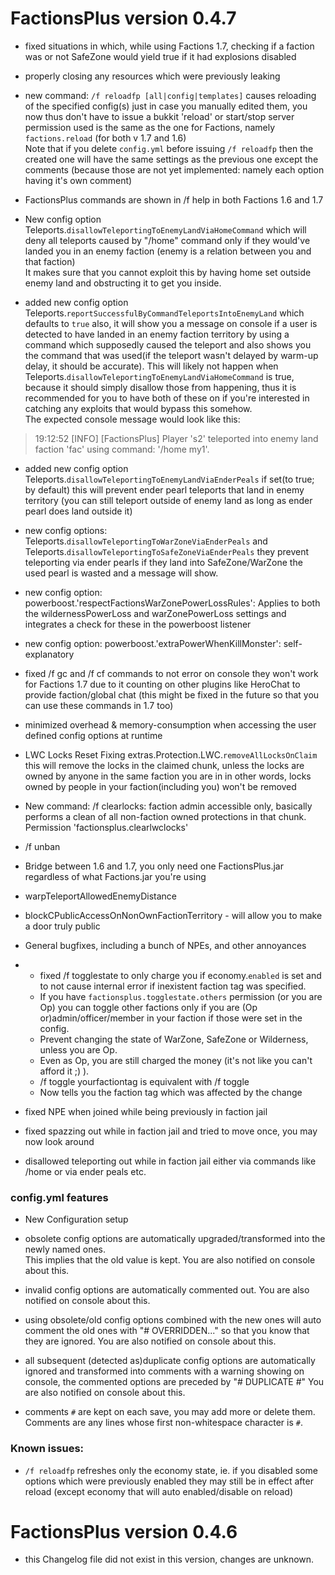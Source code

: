 # FactionsPlus version 0.4.7

* fixed situations in which, while using Factions 1.7, checking if a faction was or not SafeZone would yield true if
it had explosions disabled

* properly closing any resources which were previously leaking

* new command: `/f reloadfp [all|config|templates]` causes reloading of the specified config(s)
just in case you manually edited them, you now thus don't have to issue a bukkit 'reload' or start/stop server
permission used is the same as the one for Factions, namely `factions.reload` (for both v 1.7 and 1.6)  
Note that if you delete `config.yml` before issuing `/f reloadfp` then the created one will have the same settings as
the previous one except the comments (because those are not yet implemented: namely each option having it's own comment)

* FactionsPlus commands are shown in /f help in both Factions 1.6 and 1.7

* New config option Teleports.`disallowTeleportingToEnemyLandViaHomeCommand` which will deny all teleports caused by
"/home" command only if they would've landed you in an enemy faction (enemy is a relation between you and that faction)  
It makes sure that you cannot exploit this by having home set outside enemy land and obstructing it to get you inside.

* added new config option Teleports.`reportSuccessfulByCommandTeleportsIntoEnemyLand` which defaults to `true` also,
it will show you a message on console if a user is detected to have landed in an enemy faction territory by using a
command which supposedly caused the teleport and also shows you the command that was used(if the teleport wasn't delayed by
 warm-up delay, it should be accurate). This will likely not happen when 
 Teleports.`disallowTeleportingToEnemyLandViaHomeCommand` is true, because it should simply disallow those from happening,
thus it is recommended for you to have both of these on if you're interested in catching any exploits that would bypass
this somehow.  
The expected console message would look like this:
> 19:12:52 [INFO] [FactionsPlus] Player 's2' teleported into enemy land faction 'fac' using command: '/home my1'.

* added new config option Teleports.`disallowTeleportingToEnemyLandViaEnderPeals`
if set(to true; by default) this will prevent ender pearl teleports that land in enemy territory
(you can still teleport outside of enemy land as long as ender pearl does land outside it)

* new config options: Teleports.`disallowTeleportingToWarZoneViaEnderPeals` 
  and Teleports.`disallowTeleportingToSafeZoneViaEnderPeals`
  they prevent teleporting via ender pearls if they land into SafeZone/WarZone
  the used pearl is wasted and a message will show.

* new config option: powerboost.'respectFactionsWarZonePowerLossRules': Applies to both the wildernessPowerLoss and warZonePowerLoss settings and integrates a check for these in the powerboost listener

* new config option: powerboost.'extraPowerWhenKillMonster': self-explanatory
 
* fixed /f gc and /f cf commands to not error on console
  they won't work for Factions 1.7 due to it counting on other plugins like HeroChat to provide faction/global chat
  (this might be fixed in the future so that you can use these commands in 1.7 too)
  
* minimized overhead & memory-consumption when accessing the user defined config options at runtime

* LWC Locks Reset Fixing extras.Protection.LWC.`removeAllLocksOnClaim`
this will remove the locks in the claimed chunk, unless the locks are owned by anyone in the same faction you are in
in other words, locks owned by people in your faction(including you) won't be removed

* New command: /f clearlocks: faction admin accessible only, basically performs a clean of all non-faction owned protections in that chunk. Permission 'factionsplus.clearlwclocks'

* /f unban

* Bridge between 1.6 and 1.7, you only need one FactionsPlus.jar regardless of what Factions.jar you're using

* warpTeleportAllowedEnemyDistance

* blockCPublicAccessOnNonOwnFactionTerritory - will allow you to make a door truly public

* General bugfixes, including a bunch of NPEs, and other annoyances 

* - fixed /f togglestate to only charge you if economy.`enabled` is set
  and to not cause internal error if inexistent faction tag was specified. 
  - If you have `factionsplus.togglestate.others` permission (or you are Op) you can toggle other factions
   only if you are (Op or)admin/officer/member in your faction if those were set in the config.
  - Prevent changing the state of WarZone, SafeZone or Wilderness, unless you are Op.
  - Even as Op, you are still charged the money (it's not like you can't afford it ;) ).
  - /f toggle yourfactiontag  is equivalent with /f toggle
  - Now tells you the faction tag which was affected by the change

* fixed NPE when joined while being previously in faction jail

* fixed spazzing out while in faction jail and tried to move once, you may now look around

* disallowed teleporting out while in faction jail either via commands like /home or via ender peals etc.

### config.yml features

* New Configuration setup

* obsolete config options are automatically upgraded/transformed into the newly named ones.  
  This implies that the old value is kept. You are also notified on console about this.

* invalid config options are automatically commented out.  You are also notified on console about this. 

* using obsolete/old config options combined with the new ones will auto comment the old ones with "# OVERRIDDEN..."
  so that you know that they are ignored. You are also notified on console about this.

* all subsequent (detected as)duplicate config options are automatically ignored and transformed into comments with
  a warning showing on console, the commented options are preceded by "# DUPLICATE #"
  You are also notified on console about this.
  
* comments `#` are kept on each save, you may add more or delete them.  
Comments are any lines whose first non-whitespace character is `#`.

### Known issues:
* `/f reloadfp` refreshes only the economy state, ie. if you disabled some options which were previously enabled they 
may still be in effect after reload (except economy that will auto enabled/disable on reload)

# FactionsPlus version 0.4.6
* this Changelog file did not exist in this version, changes are unknown.

